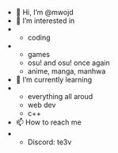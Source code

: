 - 👋 Hi, I’m @mwojd
- 👀 I’m interested in
- - coding
- - games
  - osu! and osu! once again
  - anime, manga, manhwa
- 🌱 I’m currently learning
- - everything all aroud
  - web dev
  - c++
- 📫 How to reach me 
-   - Discord: te3v
